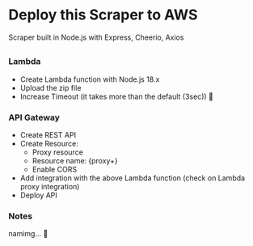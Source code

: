 # Deploy this Scraper to AWS

Scraper built in Node.js with Express, Cheerio, Axios

##

### Lambda

- Create Lambda function with Node.js 18.x
- Upload the zip file
- Increase Timeout (it takes more than the default (3sec)) 🤨

### API Gateway

- Create REST API
- Create Resource:
  - Proxy resource
  - Resource name: {proxy+}
  - Enable CORS
- Add integration with the above Lambda function (check on Lambda proxy integration)
- Deploy API

### Notes

namimg... 🫠
